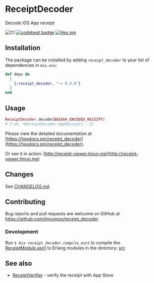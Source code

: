 # ReceiptDecoder

Decode iOS App receipt

![CI](https://github.com/linjunpop/receipt_decoder/actions/workflows/ci.yml/badge.svg)
[![codebeat badge](https://codebeat.co/badges/55bc18a1-1ea8-4dda-b844-7e534c24fc66)](https://codebeat.co/projects/github-com-linjunpop-receipt_decoder-master)
[![Hex.pm](https://img.shields.io/hexpm/v/receipt_decoder.svg?maxAge=2592000)](https://hex.pm/packages/receipt_decoder)

## Installation

The package can be installed by adding `receipt_decoder` to your list
of dependencies in `mix.exs`:

```elixir
def deps do
  [
    {:receipt_decoder, "~> 0.4.0"}
  ]
end
```

## Usage

```elixir
ReceiptDecoder.decode(BASE64_ENCODED_RECEIPT)
# {:ok, %ReceiptDecoder.AppReceipt{...}}
```

Please view the detailed documentation at [https://hexdocs.pm/receipt_decoder](https://hexdocs.pm/receipt_decoder).

Or see it in action: [http://receipt-viewer.linjun.me](http://receipt-viewer.linjun.me)

## Changes

See [CHANGELOG.md](CHANGELOG.md)

## Contributing

Bug reports and pull requests are welcome on GitHub at https://github.com/linjunpop/receipt_decoder.

### Development

Run `$ mix receipt_decoder.compile_asn1` to compile the [ReceiptModule.asn1](./asn1/ReceiptModule.asn1) to Erlang modules in the directory: [src](./src)

## See also

- [ReceiptVerifier](https://github.com/linjunpop/receipt_verifier) - verify the receipt with App Store
